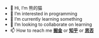- 👋 Hi, I’m 熊的猫
- 👀 I’m interested in programming
- 🌱 I’m currently learning something
- 💞️ I’m looking to collaborate on learning
- 📫 How to reach me [**掘金**](https://juejin.cn/user/4441682709585128/posts) or [**知乎**](https://www.zhihu.com/people/gu-du-huan-zhe-68-46) or [**思否**](https://segmentfault.com/u/m_63573a116d2a5)

<!---
hanwenma/hanwenma is a ✨ special ✨ repository because its `README.md` (this file) appears on your GitHub profile.
You can click the Preview link to take a look at your changes.
--->
